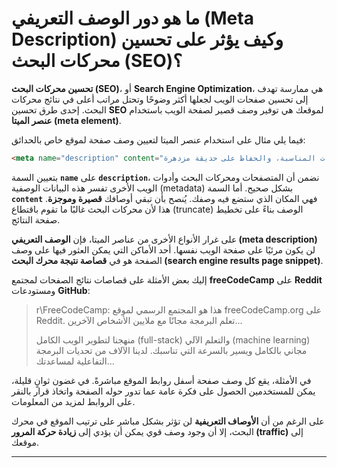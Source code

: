 # ما هو دور الوصف التعريفي (Meta Description) وكيف يؤثر على تحسين محركات البحث (SEO)؟

**تحسين محركات البحث (SEO)**، أو **Search Engine Optimization**، هي ممارسة تهدف إلى تحسين صفحات الويب لجعلها أكثر وضوحًا وتحتل مراتب أعلى في نتائج محركات البحث. إحدى طرق تحسين **SEO** لموقعك هي توفير وصف قصير لصفحة الويب باستخدام **عنصر الميتا (meta element)**.

فيما يلي مثال على استخدام عنصر الميتا لتعيين وصف صفحة لموقع خاص بالحدائق:

```html
<meta name="description" content="اكتشف نصائح وتقنيات الخبراء للزراعة في المساحات الصغيرة، واختيار النباتات المناسبة، والحفاظ على حديقة مزدهرة." />
```

بتعيين السمة **`name`** على **`description`**، نضمن أن المتصفحات ومحركات البحث وأدوات الويب الأخرى تفسر هذه البيانات الوصفية (metadata) بشكل صحيح. أما السمة **`content`** فهي المكان الذي ستضع فيه وصفك. يُنصح بأن تبقي أوصافك **قصيرة وموجزة**. هذا لأن محركات البحث غالبًا ما تقوم باقتطاع (truncate) الوصف بناءً على تخطيط صفحة النتائج.

على غرار الأنواع الأخرى من عناصر الميتا، فإن **الوصف التعريفي (meta description)** لن يكون مرئيًا على صفحة الويب نفسها. أحد الأماكن التي يمكن العثور فيها على وصف الصفحة هو في **قصاصة نتيجة محرك البحث (search engine results page snippet)**.

إليك بعض الأمثلة على قصاصات نتائج الصفحات لمجتمع **freeCodeCamp** على **Reddit** ومستودعات **GitHub**:

> r\\FreeCodeCamp: هذا هو المجتمع الرسمي لموقع freeCodeCamp.org على Reddit. تعلم البرمجة مجانًا مع ملايين الأشخاص الآخرين...
>
> منهجنا لتطوير الويب الكامل (full-stack) والتعلم الآلي (machine learning) مجاني بالكامل ويسير بالسرعة التي تناسبك. لدينا الآلاف من تحديات البرمجة التفاعلية لمساعدتك...

في الأمثلة، يقع كل وصف صفحة أسفل روابط الموقع مباشرةً. في غضون ثوانٍ قليلة، يمكن للمستخدمين الحصول على فكرة عامة عما تدور حوله الصفحة واتخاذ قرار بالنقر على الروابط لمزيد من المعلومات.

على الرغم من أن **الأوصاف التعريفية** لن تؤثر بشكل مباشر على ترتيب الموقع في محرك البحث، إلا أن وجود وصف قوي يمكن أن يؤدي إلى **زيادة حركة المرور (traffic)** إلى موقعك.

---
